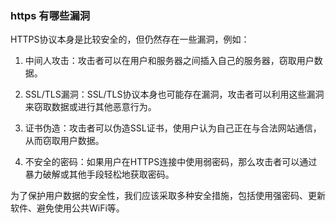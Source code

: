 ### https 有哪些漏洞

HTTPS协议本身是比较安全的，但仍然存在一些漏洞，例如：

1. 中间人攻击：攻击者可以在用户和服务器之间插入自己的服务器，窃取用户数据。

2. SSL/TLS漏洞：SSL/TLS协议本身也可能存在漏洞，攻击者可以利用这些漏洞来窃取数据或进行其他恶意行为。

3. 证书伪造：攻击者可以伪造SSL证书，使用户认为自己正在与合法网站通信，从而窃取用户数据。

4. 不安全的密码：如果用户在HTTPS连接中使用弱密码，那么攻击者可以通过暴力破解或其他手段轻松地获取密码。

为了保护用户数据的安全性，我们应该采取多种安全措施，包括使用强密码、更新软件、避免使用公共WiFi等。